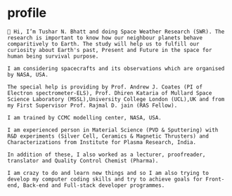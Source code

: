 # profile
    👋 Hi, I’m Tushar N. Bhatt and doing Space Weather Research (SWR). The research is important to know how our neighbour planets behave comparitively to Earth. The study will help us to fulfill our curiosity about Earth's past, Present and Future in the space for human being survival purpose.

    I am considering spacecrafts and its observations which are organised by NASA, USA.

    The special help is providing by Prof. Andrew J. Coates (PI of Electron spectrometer-ELS), Prof. Dhiren Kataria of Mullard Space Science Laboratory (MSSL),University College London (UCL),UK and from my First Supervisor Prof. Rajmal D. jain (RAS Fellow).

    I am trained by CCMC modelling center, NASA, USA.
    
    I am experienced person in Material Science (PVD & Sputtering) with R&D experiments (Silver Cell, Ceramics & Magnetic Thrusters) and Characterizations from Institute for Plasma Research, India.

    In addition of these, I also worked as a lecturer, proofreader, translator and Quality Control Chemist (Pharma).

    I am crazy to do and learn new things and so I am also trying to develop my computer coding skills and try to achieve goals for Front-end, Back-end and Full-stack developer programmes. 


<!---
tushar-tb2/tushar-tb2 is a ✨ special ✨ repository because its `README.md` (this file) appears on your GitHub profile.
You can click the Preview link to take a look at your changes.
--->
